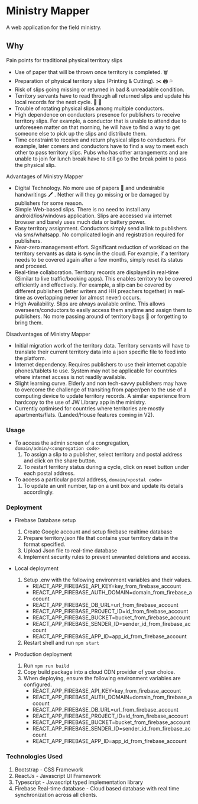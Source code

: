# Ministry Mapper

A web application for the field ministry.

## Why

Pain points for traditional physical territory slips

- Use of paper that will be thrown once territory is completed. 🗑️
- Preparation of physical territory slips (Printing & Cutting). ✂️ 🖨️ 💦
- Risk of slips going missing or returned in bad & unreadable condition.
- Territory servants have to read through all returned slips and update his local records for the next cycle. 📝 👀
- Trouble of rotating physical slips among multiple conductors.
- High dependence on conductors presence for publishers to receive territory slips. For example, a conductor that is unable to attend due to unforeseen matter on that morning, he will have to find a way to get someone else to pick up the slips and distribute them.
- Time constraint to receive and return physical slips to conductors. For example, later comers and conductors have to find a way to meet each other to pass territory slips. Pubs who has other arrangements and are unable to join for lunch break have to still go to the break point to pass the physical slip.

Advantages of Ministry Mapper

- Digital Technology. No more use of papers 🌳 and undesirable handwritings 🖊️ . Nether will they go missing or be damaged by publishers for some reason.
- Simple Web-based slips. There is no need to install any android/ios/windows application. Slips are accessed via internet browser and barely uses much data or battery power.
- Easy territory assignment. Conductors simply send a link to publishers via sms/whatsapp. No complicated login and registration required for publishers.
- Near-zero management effort. Significant reduction of workload on the territory servants as data is sync in the cloud. For example, if a territory needs to be covered again after a few months, simply reset its status and proceed.
- Real-time collaboration. Territory records are displayed in real-time (Similar to live traffic/booking apps). This enables territory to be covered efficiently and effectively. For example, a slip can be covered by different publishers (letter writers and HH preachers together) in real-time as overlapping never (or almost never) occurs.
- High Availability. Slips are always available online. This allows overseers/conductors to easily access them anytime and assign them to publishers. No more passing around of territory bags 📁 or forgetting to bring them.

Disadvantages of Ministry Mapper

- Initial migration work of the territory data. Territory servants will have to translate their current territory data into a json specific file to feed into the platform.
- Internet dependency. Requires publishers to use their internet capable phones/tablets to use. System may not be applicable for countries where internet access is not readily available.
- Slight learning curve. Elderly and non tech-savvy publishers may have to overcome the challenge of transiting from paper/pen to the use of a computing device to update territory records. A similar experience from hardcopy to the use of JW Library app in the ministry.
- Currently optimised for countries where territories are mostly apartments/flats. (Landed/House features coming in V2).

### Usage

- To access the admin screen of a congregation, `domain/admin/<congregation code>`
  1. To assign a slip to a publisher, select territory and postal address and click on the share button.
  2. To restart territory status during a cycle, click on reset button under each postal address.
- To access a particular postal address, `domain/<postal code>`
  1. To update an unit number, tap on a unit box and update its details accordingly.

### Deployment

- Firebase Database setup

  1. Create Google account and setup firebase realtime database
  2. Prepare territory.json file that contains your territory data in the format specified.
  3. Upload Json file to real-time database
  4. Implement security rules to prevent unwanted deletions and access.

- Local deployment
  1. Setup .env with the following environment variables and their values.
     - REACT_APP_FIREBASE_API_KEY=key_from_firebase_account
     - REACT_APP_FIREBASE_AUTH_DOMAIN=domain_from_firebase_account
     - REACT_APP_FIREBASE_DB_URL=url_from_firebase_account
     - REACT_APP_FIREBASE_PROJECT_ID=id_from_firebase_account
     - REACT_APP_FIREBASE_BUCKET=bucket_from_firebase_account
     - REACT_APP_FIREBASE_SENDER_ID=sender_id_from_firebase_account
     - REACT_APP_FIREBASE_APP_ID=app_id_from_firebase_account
  2. Restart shell and run `npm start`
- Production deployment
  1. Run `npm run build`
  2. Copy build package into a cloud CDN provider of your choice.
  3. When deploying, ensure the following environment variables are configured.
     - REACT_APP_FIREBASE_API_KEY=key_from_firebase_account
     - REACT_APP_FIREBASE_AUTH_DOMAIN=domain_from_firebase_account
     - REACT_APP_FIREBASE_DB_URL=url_from_firebase_account
     - REACT_APP_FIREBASE_PROJECT_ID=id_from_firebase_account
     - REACT_APP_FIREBASE_BUCKET=bucket_from_firebase_account
     - REACT_APP_FIREBASE_SENDER_ID=sender_id_from_firebase_account
     - REACT_APP_FIREBASE_APP_ID=app_id_from_firebase_account

### Technologies Used

1. Bootstrap - CSS Framework
2. ReactJs - Javascript UI Framework
3. Typescript - Javascript typed implementation library
4. Firebase Real-time database - Cloud based database with real time synchronization across all clients.
